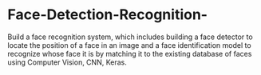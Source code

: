 # Face-Detection-Recognition-
Build a face recognition system, which includes building a face detector to locate the position of a face in an image and a face identification model to recognize whose face it is by matching it to the existing database of faces using Computer Vision, CNN, Keras.
